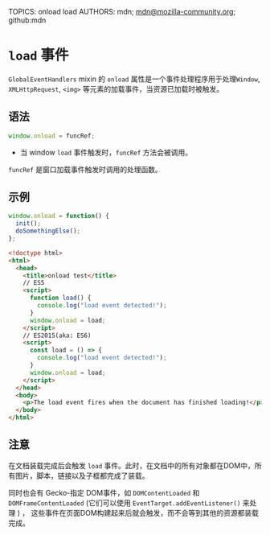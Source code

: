 TOPICS: onload
        load
AUTHORS: mdn; mdn@mozilla-community.org; github:mdn

# `load` 事件

`GlobalEventHandlers` mixin 的 `onload` 属性是一个事件处理程序用于处理`Window`, `XMLHttpRequest`, `<img>` 等元素的加载事件，当资源已加载时被触发。

## 语法

```javascript
window.onload = funcRef;
```

- 当 window `load` 事件触发时，`funcRef` 方法会被调用。

`funcRef` 是窗口加载事件触发时调用的处理函数。

## 示例

```javascript
window.onload = function() {
  init();
  doSomethingElse();
};
```

```html
<!doctype html>
<html>
  <head>
    <title>onload test</title>
    // ES5
    <script>
      function load() {
        console.log("load event detected!");
      }
      window.onload = load;
    </script>
    // ES2015(aka: ES6)
    <script>
      const load = () => {
        console.log("load event detected!");
      }
      window.onload = load;
    </script>
  </head>
  <body>
    <p>The load event fires when the document has finished loading!</p>
  </body>
</html>
```

## 注意

在文档装载完成后会触发 `load` 事件。此时，在文档中的所有对象都在DOM中，所有图片，脚本，链接以及子框都完成了装载。

同时也会有 Gecko-指定 DOM事件，如 `DOMContentLoaded` 和 `DOMFrameContentLoaded` (它们可以使用 `EventTarget.addEventListener()`
来处理 ) ， 这些事件在页面DOM构建起来后就会触发，而不会等到其他的资源都装载完成。
